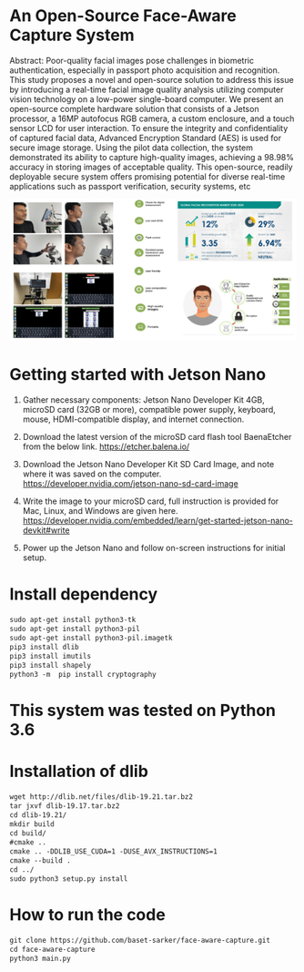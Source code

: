 # An Open-Source Face-Aware Capture System
Abstract: Poor-quality facial images pose challenges in biometric authentication, especially in passport photo acquisition and recognition. This study proposes a novel and open-source solution to address this issue by introducing a real-time facial image quality analysis utilizing computer vision technology on a low-power single-board computer.  We present an open-source complete hardware solution that consists of a Jetson processor, a 16MP autofocus RGB camera, a custom enclosure, and a touch sensor LCD for user interaction. To ensure the integrity and confidentiality of captured facial data, Advanced Encryption Standard (AES) is used for secure image storage. Using the pilot data collection, the system demonstrated its ability to capture high-quality images, achieving a 98.98% accuracy in storing images of acceptable quality. This open-source, readily deployable secure system offers promising potential for diverse real-time applications such as passport verification,  security systems, etc

![Alt text](asset/face_aware.png)

# Getting started with Jetson Nano 
1. Gather necessary components: Jetson Nano Developer Kit 4GB, microSD card (32GB or more), compatible power supply, keyboard, mouse, HDMI-compatible display, and internet connection.

2. Download the latest version of the microSD card flash tool BaenaEtcher from the below link.
https://etcher.balena.io/

3. Download the Jetson Nano Developer Kit SD Card Image, and note where it was saved on the computer.
https://developer.nvidia.com/jetson-nano-sd-card-image

4. Write the image to your microSD card, full instruction is provided for Mac, Linux, and Windows are given here.
https://developer.nvidia.com/embedded/learn/get-started-jetson-nano-devkit#write

5. Power up the Jetson Nano and follow on-screen instructions for initial setup.

# Install dependency
```console
sudo apt-get install python3-tk
sudo apt-get install python3-pil
sudo apt-get install python3-pil.imagetk
pip3 install dlib
pip3 install imutils
pip3 install shapely
python3 -m  pip install cryptography
```
# This system was tested on Python 3.6
# Installation of dlib
```console
wget http://dlib.net/files/dlib-19.21.tar.bz2
tar jxvf dlib-19.17.tar.bz2
cd dlib-19.21/
mkdir build
cd build/
#cmake ..
cmake .. -DDLIB_USE_CUDA=1 -DUSE_AVX_INSTRUCTIONS=1
cmake --build .
cd ../
sudo python3 setup.py install
```
# How to run the code
```console
git clone https://github.com/baset-sarker/face-aware-capture.git
cd face-aware-capture
python3 main.py
```



